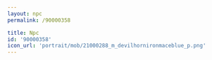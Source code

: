 ```yaml
---
layout: npc
permalink: /90000358

title: Npc
id: '90000358'
icon_url: 'portrait/mob/21000288_m_devilhornironmaceblue_p.png'
---
```

